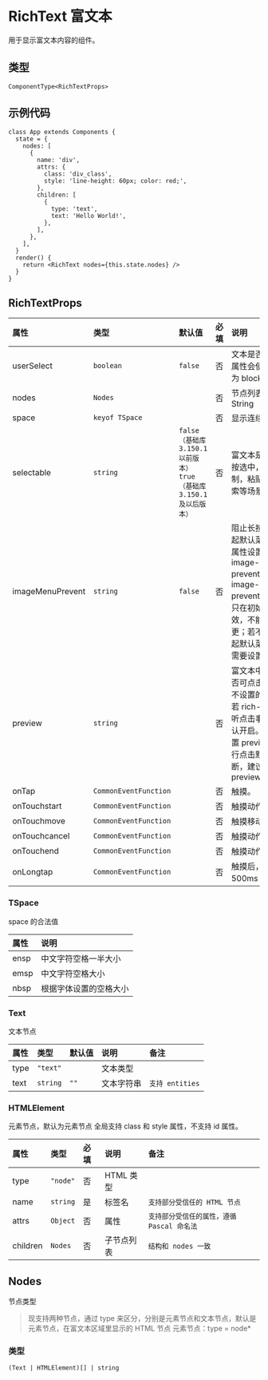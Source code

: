 # RichText 富文本

用于显示富文本内容的组件。

## 类型

```tsx
ComponentType<RichTextProps>
```

## 示例代码

```tsx
class App extends Components {
  state = {
    nodes: [
      {
        name: 'div',
        attrs: {
          class: 'div_class',
          style: 'line-height: 60px; color: red;',
        },
        children: [
          {
            type: 'text',
            text: 'Hello World!',
          },
        ],
      },
    ],
  }
  render() {
    return <RichText nodes={this.state.nodes} />
  }
}
```

## RichTextProps

| 属性             | 类型                  | 默认值                                                              | 必填 | 说明                                                                                                                                                                     |
| :--------------- | :-------------------- | :------------------------------------------------------------------ | :--- | :----------------------------------------------------------------------------------------------------------------------------------------------------------------------- |
| userSelect       | `boolean`             | `false`                                                             | 否   | 文本是否可选，该属性会使节点显示为 block                                                                                                                                 |
| nodes            | `Nodes`               |                                                                     | 否   | 节点列表/ HTML String                                                                                                                                                    |
| space            | `keyof TSpace`        |                                                                     | 否   | 显示连续空格                                                                                                                                                             |
| selectable       | `string`              | `false（基础库 3.150.1 以前版本）true（基础库 3.150.1 及以后版本）` | 否   | 富文本是否可以长按选中，可用于复制，粘贴，长按搜索等场景                                                                                                                 |
| imageMenuPrevent | `string`              | `false`                                                             | 否   | 阻止长按图片时弹起默认菜单（将该属性设置为 image-menu-prevent 或 image-menu-prevent="true"），只在初始化时有效，不能动态变更；若不想阻止弹起默认菜单，则不需要设置此属性 |
| preview          | `string`              |                                                                     | 否   | 富文本中的图片是否可点击预览。在不设置的情况下，若 rich-text 未监听点击事件，则默认开启。未显示设置 preview 时会进行点击默认预览判断，建议显示设置 preview               |
| onTap            | `CommonEventFunction` |                                                                     | 否   | 触摸。                                                                                                                                                                   |
| onTouchstart     | `CommonEventFunction` |                                                                     | 否   | 触摸动作开始。                                                                                                                                                           |
| onTouchmove      | `CommonEventFunction` |                                                                     | 否   | 触摸移动事件。                                                                                                                                                           |
| onTouchcancel    | `CommonEventFunction` |                                                                     | 否   | 触摸动作被打断。                                                                                                                                                         |
| onTouchend       | `CommonEventFunction` |                                                                     | 否   | 触摸动作结束。                                                                                                                                                           |
| onLongtap        | `CommonEventFunction` |                                                                     | 否   | 触摸后，超过 500ms 再离开。                                                                                                                                              |

### TSpace

space 的合法值

| 属性 | 说明                   |
| :--- | :--------------------- |
| ensp | 中文字符空格一半大小   |
| emsp | 中文字符空格大小       |
| nbsp | 根据字体设置的空格大小 |

### Text

文本节点

| 属性 | 类型     | 默认值 | 说明       | 备注            |
| :--- | :------- | :----- | :--------- | :-------------- |
| type | `"text"` |        | 文本类型   |                 |
| text | `string` | `""`   | 文本字符串 | `支持 entities` |

### HTMLElement

元素节点，默认为元素节点
全局支持 class 和 style 属性，不支持 id 属性。

| 属性     | 类型     | 必填 | 说明       | 备注                                       |
| :------- | :------- | :--- | :--------- | :----------------------------------------- |
| type     | `"node"` | 否   | HTML 类型  |                                            |
| name     | `string` | 是   | 标签名     | `支持部分受信任的 HTML 节点`               |
| attrs    | `Object` | 否   | 属性       | `支持部分受信任的属性，遵循 Pascal 命名法` |
| children | `Nodes`  | 否   | 子节点列表 | `结构和 nodes 一致`                        |

## Nodes

节点类型

> 现支持两种节点，通过 type 来区分，分别是元素节点和文本节点，默认是元素节点，在富文本区域里显示的 HTML 节点 元素节点：type = node\*

### 类型

```tsx
(Text | HTMLElement)[] | string
```
<!-- 
## Props 与 API 支持度

| 属性 | H5  | Harmony | React Native | 微信小程序 | 京东小程序 |
| :--: | :-: | :-----: | :----------: | :--------: | :--------: |
|  -   | ✔️  |   ✔️    |      ✔️      |     ✔️     |     ✔️     |
|  -   | ✔️  |   ✔️    |      ✔️      |     ✔️     |     ✔️     |
|  -   | ✔️  |   ✔️    |      ✔️      |     ✔️     |     ✔️     |
|  -   | ✔️  |   ✔️    |      ✔️      |     ✔️     |     ✔️     |
|  -   | ✔️  |   ✔️    |      ✔️      |     ✔️     |     ✔️     |
|  -   | ✔️  |   ✔️    |      ✔️      |     ✔️     |     ✔️     |
-->
